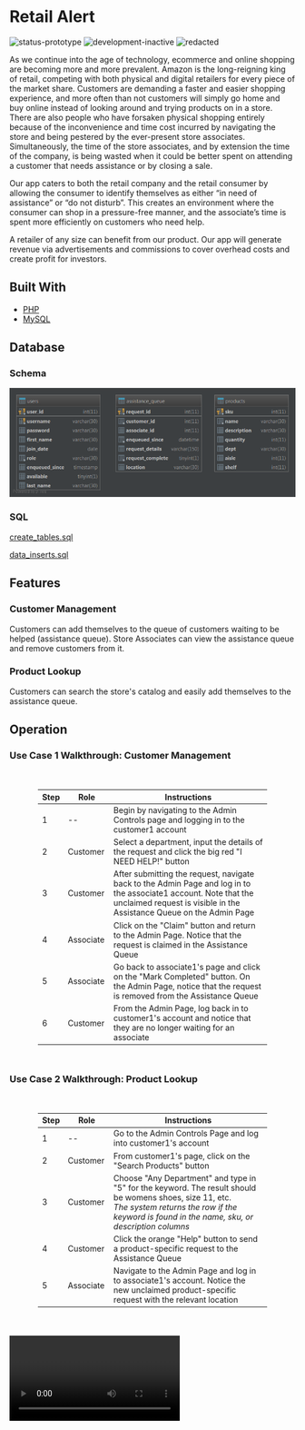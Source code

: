 # Retail Alert


<img 
    src="https://img.shields.io/badge/status-prototype-yellow"
    alt="status-prototype">
<img 
    src="https://img.shields.io/badge/development-inactive-inactive"
    alt="development-inactive">
<img 
    src="https://img.shields.io/badge/REDACTED-orange"
    alt="redacted">
    
As we continue into the age of technology, ecommerce and online shopping are becoming more and more prevalent. Amazon is the long-reigning king of retail, competing with both physical and digital retailers for every piece of the market share. Customers are demanding a faster and easier shopping experience, and more often than not customers will simply go home and buy online instead of looking around and trying products on in a store. There are also people who have forsaken physical shopping entirely because of the inconvenience and time cost incurred by navigating the store and being pestered by the ever-present store associates. Simultaneously, the time of the store associates, and by extension the time of the company, is being wasted when it could be better spent on attending a customer that needs assistance or by closing a sale. 

Our app caters to both the retail company and the retail consumer by allowing the consumer to identify themselves as either “in need of assistance” or “do not disturb”. This creates an environment where the consumer can shop in a pressure-free manner, and the associate’s time is spent more efficiently on customers who need help. 

A retailer of any size can benefit from our product. Our app will generate revenue via advertisements and commissions to cover overhead costs and create profit for investors.

## Built With

* <a href="https://www.php.net/docs.php">PHP</a>
* <a href="https://dev.mysql.com/doc/">MySQL</a>

## Database

### Schema
![schema](401-RESOURCES/retail_alert_db.png)

### SQL
[create_tables.sql](401-RESOURCES/create_tables.sql)

[data_inserts.sql](401-RESOURCES/data_inserts.sql)

## Features

### Customer Management
Customers can add themselves to the queue of customers waiting to be helped (assistance queue).
Store Associates can view the assistance queue and remove customers from it.

### Product Lookup
Customers can search the store's catalog and easily add themselves to the assistance queue.

## Operation

<h3>Use Case 1 Walkthrough: Customer Management</h3>
<div style="margin: 50px auto auto auto; min-width: 300px">
    <table style="width:80%;margin: auto 10% 50px 10%" class="table table-striped table-hover">
        <thead class="thead-dark">
            <tr style="width: 100% ">
                <th style="width: 10%">Step</th>
                <th style="width: 20%">Role</th>
                <th>Instructions</th>
            </tr>
        </thead>
        <tr>
            <td>1</td>
            <td>--</td>
            <td>Begin by navigating to the Admin Controls page and logging in to the customer1 account</td>
        </tr><tr>
            <td>2</td>
            <td>Customer</td>
            <td>Select a department, input the details of the request and click the big red "I NEED HELP!" button</td>
        </tr><tr>
            <td>3</td>
            <td>Customer</td>
            <td>After submitting the request, navigate back to the Admin Page and log in to the associate1 account. Note that the unclaimed request is visible in the Assistance Queue on the Admin Page</td>
        </tr><tr>
            <td>4</td>
            <td>Associate</td>
            <td>Click on the "Claim" button and return to the Admin Page. Notice that the request is claimed in the Assistance Queue</td>
        </tr><tr>
            <td>5</td>
            <td>Associate</td>
            <td>Go back to associate1's page and click on the "Mark Completed" button. On the Admin Page, notice that the request is removed from the Assistance Queue</td>
        </tr><tr>
            <td>6</td>
            <td>Customer</td>
            <td>From the Admin Page, log back in to customer1's account and notice that they are no longer waiting for an associate</td>
        </tr>
    </table>
</div>

<h3>Use Case 2 Walkthrough: Product Lookup</h3>
<div style="margin: 50px auto 50px auto;min-width: 300px">
    <table style="width:80%;margin: auto 50px auto 10%" class="table table-striped table-hover">
        <thead class="thead-dark">
        <tr style="width: 100% ">
            <th style="width: 10%">Step</th>
            <th style="width: 20%">Role</th>
            <th>Instructions</th>
        </tr>
        </thead>
        <tr>
            <td>1</td>
            <td>--</td>
            <td>Go to the Admin Controls Page and log into customer1's account</td>
        </tr><tr>
            <td>2</td>
            <td>Customer</td>
            <td>From customer1's page, click on the "Search Products" button</td>
        </tr><tr>
            <td>3</td>
            <td>Customer</td>
            <td>Choose "Any Department" and type in "5" for the keyword. The result should be womens shoes, size 11, etc. <br><em>The system returns the row if the keyword is found in the name, sku, or description columns</em></td>
        </tr><tr>
            <td>4</td>
            <td>Customer</td>
            <td>Click the orange "Help" button to send a product-specific request to the Assistance Queue</td>
        </tr><tr>
            <td>5</td>
            <td>Associate</td>
            <td>Navigate to the Admin Page and log in to associate1's account. Notice the new unclaimed product-specific request with the relevant location</td>
        </tr>
    </table>
</div>

![walkthrough video](401-RESOURCES/walkthrough.mp4)